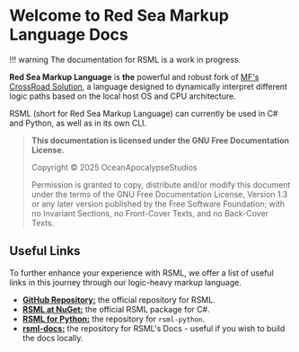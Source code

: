 # Welcome to Red Sea Markup Language Docs
!!! warning
    The documentation for RSML is a work in progress.

**Red Sea Markup Language** is **the** powerful and robust fork of [MF's CrossRoad Solution](https://mf366-coding.github.io/documentation/mfroad/mfroad_1.0.html), a language designed to dynamically interpret different logic paths based on the local host OS and CPU architecture.

RSML (short for Red Sea Markup Language) can currently be used in C# and Python, as well as in its own CLI.

> **This documentation is licensed under the GNU Free Documentation License.**
>
> Copyright &copy; 2025  OceanApocalypseStudios
> 
> Permission is granted to copy, distribute and/or modify this document
> under the terms of the GNU Free Documentation License, Version 1.3
> or any later version published by the Free Software Foundation;
> with no Invariant Sections, no Front-Cover Texts, and no Back-Cover Texts.

## Useful Links
To further enhance your experience with RSML, we offer a list of useful links in this journey through our logic-heavy markup language.

* [**GitHub Repository:**](https://github.com/OceanApocalypseStudios/RedSeaMarkupLanguage/) the official repository for RSML.
* [**RSML at NuGet:**](https://www.nuget.org/packages/RSML/) the official RSML package for C#.
* [**RSML for Python:**](https://github.com/OceanApocalypseStudios/RSML.Python/) the repository for `rsml-python`.
* [**rsml-docs:**](https://github.com/OceanApocalypseStudios/rsml-docs/) the repository for RSML's Docs - useful if you wish to build the docs locally.
